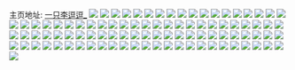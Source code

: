 主页地址: [一只李逗逗_](https://weibo.com/u/5064057393) 
![](https://wx4.sinaimg.cn/mw2000/005wIgF3ly1h6zzgm8s0bj323z340aix.jpg) 
![](https://wx4.sinaimg.cn/mw2000/005wIgF3ly1h6zzgjxwf7j32c0340b2b.jpg) 
![](https://wx4.sinaimg.cn/mw2000/005wIgF3ly1h6zzger6quj32c034115s.jpg) 
![](https://wx4.sinaimg.cn/mw2000/005wIgF3ly1h6zzggs6x7j32c03400yo.jpg) 
![](https://wx4.sinaimg.cn/mw2000/005wIgF3ly1h6zzgb6qhlj32c03407j8.jpg) 
![](https://wx4.sinaimg.cn/mw2000/005wIgF3ly1h6zzgd5crij32c0340e83.jpg) 
![](https://wx4.sinaimg.cn/mw2000/005wIgF3ly1h5sjb1y5pcj32c02c0k37.jpg) 
![](https://wx4.sinaimg.cn/mw2000/005wIgF3ly1h4iaod1xs6j31o0280x6q.jpg) 
![](https://wx4.sinaimg.cn/mw2000/005wIgF3ly1h4iaof4ftkj32ao3401l0.jpg) 
![](https://wx4.sinaimg.cn/mw2000/005wIgF3ly1h3tyw7yqt0j32c0340x6s.jpg) 
![](https://wx4.sinaimg.cn/mw2000/005wIgF3ly1h3tyw5mzsoj31sc2dse82.jpg) 
![](https://wx4.sinaimg.cn/mw2000/005wIgF3ly1h3tyw60kxoj30zj1be7mc.jpg) 
![](https://wx4.sinaimg.cn/mw2000/005wIgF3ly1h3tyw8ffvrj30pc0xsanb.jpg) 
![](https://wx4.sinaimg.cn/mw2000/005wIgF3ly1h3tyw6kawjj32c0340npd.jpg) 
![](https://wx4.sinaimg.cn/mw2000/005wIgF3ly1h3tyw9d8cxj30uk82ax6r.jpg) 
![](https://wx4.sinaimg.cn/mw2000/005wIgF3ly1h3tz2zioh7j30wi0h1gto.jpg) 
![](https://wx4.sinaimg.cn/mw2000/005wIgF3ly1h3tz2z4356j32c0340e83.jpg) 
![](https://wx4.sinaimg.cn/mw2000/005wIgF3ly1h1lybfsv4lj313y0u07dp.jpg) 
![](https://wx4.sinaimg.cn/mw2000/005wIgF3ly1h1lybh1ygnj31400u07fn.jpg) 
![](https://wx4.sinaimg.cn/mw2000/005wIgF3ly1h1lybsckznj31400u0gy2.jpg) 
![](https://wx4.sinaimg.cn/mw2000/005wIgF3ly1h1lybix8a3j30u0140qf3.jpg) 
![](https://wx4.sinaimg.cn/mw2000/005wIgF3ly1h1lybovssbj30u0140dqn.jpg) 
![](https://wx4.sinaimg.cn/mw2000/005wIgF3ly1h1lybmjneoj31hd0u016t.jpg) 
![](https://wx4.sinaimg.cn/mw2000/005wIgF3ly1h1lybqelmzj30u00u0wqe.jpg) 
![](https://wx4.sinaimg.cn/mw2000/005wIgF3ly1h1lybwjysij30u00u07gy.jpg) 
![](https://wx4.sinaimg.cn/mw2000/005wIgF3ly1h1lybv5zv2j30u0140nhs.jpg) 
![](https://wx4.sinaimg.cn/mw2000/005wIgF3ly1h1btl9kwg0j30u0140450.jpg) 
![](https://wx4.sinaimg.cn/mw2000/005wIgF3ly1h14ug47feqj32c0340b2a.jpg) 
![](https://wx4.sinaimg.cn/mw2000/005wIgF3ly1h0nhmuthzzj30u0140ajo.jpg) 
![](https://wx4.sinaimg.cn/mw2000/005wIgF3ly1h0nhn0aqzoj31400u0guw.jpg) 
![](https://wx4.sinaimg.cn/mw2000/005wIgF3ly1h0nhmwi32kj31400u0qcr.jpg) 
![](https://wx4.sinaimg.cn/mw2000/005wIgF3ly1h0nhmy87cfj31400u0guy.jpg) 
![](https://wx4.sinaimg.cn/mw2000/005wIgF3ly1h09pqfo2ffj30u00u046h.jpg) 
![](https://wx4.sinaimg.cn/mw2000/005wIgF3ly1gzegtv8974j32u01lex6p.jpg) 
![](https://wx4.sinaimg.cn/mw2000/005wIgF3ly1gzegtwbyo5j32u01leb2a.jpg) 
![](https://wx4.sinaimg.cn/mw2000/005wIgF3ly1gzegtxaak5j32u01leqv5.jpg) 
![](https://wx4.sinaimg.cn/mw2000/005wIgF3ly1gxixd2hswsj30u0140n1z.jpg) 
![](https://wx4.sinaimg.cn/mw2000/005wIgF3ly1gwx1o0ivphj30u00u111x.jpg) 
![](https://wx4.sinaimg.cn/mw2000/005wIgF3ly1gww5aqlp4kj30u0140k0j.jpg) 
![](https://wx4.sinaimg.cn/mw2000/005wIgF3ly1gww5arlc34j30u0140qao.jpg) 
![](https://wx4.sinaimg.cn/mw2000/005wIgF3ly1gww5aoxopij30u014045e.jpg) 
![](https://wx4.sinaimg.cn/mw2000/005wIgF3ly1gww5aprqrqj30u0140dri.jpg) 
![](https://wx4.sinaimg.cn/mw2000/005wIgF3ly1gww5ao8xmjj30u0140q8j.jpg) 
![](https://wx4.sinaimg.cn/mw2000/005wIgF3ly1gww5as9k1hj30u0140q96.jpg) 
![](https://wx4.sinaimg.cn/mw2000/005wIgF3ly1gwrphrbtcqj31400u0n00.jpg) 
![](https://wx4.sinaimg.cn/mw2000/005wIgF3ly1gwo9vb2kymj30u0140h00.jpg) 
![](https://wx4.sinaimg.cn/mw2000/005wIgF3ly1gwo9v95wf0j30u0140qcr.jpg) 
![](https://wx4.sinaimg.cn/mw2000/005wIgF3ly1gw8xgoqva6j32c02c07wi.jpg) 
![](https://wx4.sinaimg.cn/mw2000/005wIgF3ly1gvwiz23sduj30xc30cnpd.jpg) 
![](https://wx4.sinaimg.cn/mw2000/005wIgF3ly1gvwiz4aovnj30uk3thx6p.jpg) 
![](https://wx4.sinaimg.cn/mw2000/005wIgF3ly1gvwiz58vpuj30uk3i0u0x.jpg) 
![](https://wx4.sinaimg.cn/mw2000/005wIgF3ly1gvwiz0yu4uj30uk6nc7wj.jpg) 
![](https://wx4.sinaimg.cn/mw2000/005wIgF3ly1gvwiz3e4tpj30uk3ti7wi.jpg) 
![](https://wx4.sinaimg.cn/mw2000/005wIgF3ly1gvwiyzf7evj30xc2ryb29.jpg) 
![](https://wx4.sinaimg.cn/mw2000/005wIgF3ly1gvlvd5uif1j60u014048t02.jpg) 
![](https://wx4.sinaimg.cn/mw2000/005wIgF3ly1gvak3ehhpij60tz0tzdm502.jpg) 
![](https://wx4.sinaimg.cn/mw2000/005wIgF3ly1gvak3apwjrj60u00u044t02.jpg) 
![](https://wx4.sinaimg.cn/mw2000/005wIgF3ly1gvak36l59sj30u0140n6l.jpg) 
![](https://wx4.sinaimg.cn/mw2000/005wIgF3ly1gvak34wnzcj61400u0tg702.jpg) 
![](https://wx4.sinaimg.cn/mw2000/005wIgF3ly1gvak38tersj60u014j7dp02.jpg) 
![](https://wx4.sinaimg.cn/mw2000/005wIgF3ly1gvak38tersj60u014j7dp02.jpg) 
![](https://wx4.sinaimg.cn/mw2000/005wIgF3ly1gvak3cjy75j61l10u047p02.jpg) 
![](https://wx4.sinaimg.cn/mw2000/005wIgF3ly1gvak3g75f8j60u00u0tf202.jpg) 
![](https://wx4.sinaimg.cn/mw2000/005wIgF3ly1gvak3npdkvj30u05004qp.jpg) 
![](https://wx4.sinaimg.cn/mw2000/005wIgF3ly1gvak3sri27j61400u0nau02.jpg) 
![](https://wx4.sinaimg.cn/mw2000/005wIgF3ly1gvak3ub3w9j30u00u0jxc.jpg) 
![](https://wx4.sinaimg.cn/mw2000/005wIgF3ly1gvak3w4afgj60tu0tuq6302.jpg) 
![](https://wx4.sinaimg.cn/mw2000/005wIgF3ly1guponb66xej61410u0grj02.jpg) 
![](https://wx4.sinaimg.cn/mw2000/005wIgF3ly1gtr13v7kshj30kp0o5adp.jpg) 
![](https://wx4.sinaimg.cn/mw2000/005wIgF3ly1grmqoqp6crj31400u07gt.jpg) 
![](https://wx4.sinaimg.cn/mw2000/005wIgF3ly1grmqorxtecj312k0sxtmq.jpg) 
![](https://wx4.sinaimg.cn/mw2000/005wIgF3ly1grmqow1do5j30u01407dn.jpg) 
![](https://wx4.sinaimg.cn/mw2000/005wIgF3ly1grmqotuqguj30u00u0wmn.jpg) 
![](https://wx4.sinaimg.cn/mw2000/005wIgF3ly1grmqov1v35j30u00u0qbs.jpg) 
![](https://wx4.sinaimg.cn/mw2000/005wIgF3ly1grmqosx646j31400u0dor.jpg) 
![](https://wx4.sinaimg.cn/mw2000/005wIgF3ly1grgms866v6j30u0140101.jpg) 
![](https://wx4.sinaimg.cn/mw2000/005wIgF3ly1gr0nxcvndxj30u0140aqo.jpg) 
![](https://wx4.sinaimg.cn/mw2000/005wIgF3ly1gr0nxbply1j30u01407gj.jpg) 
![](https://wx4.sinaimg.cn/mw2000/005wIgF3ly1gr0nx8sli5j30u00u0n2p.jpg) 
![](https://wx4.sinaimg.cn/mw2000/005wIgF3ly1gqja62foglj30u0105tqw.jpg) 
![](https://wx4.sinaimg.cn/mw2000/005wIgF3ly1gpkpxpro7cj32c02c0kjm.jpg) 
![](https://wx4.sinaimg.cn/mw2000/005wIgF3ly1glnq38e6ixj30f50f5dig.jpg) 
![](https://wx4.sinaimg.cn/mw2000/005wIgF3ly1gi96fho59rj32c0340hdx.jpg) 
![](https://wx4.sinaimg.cn/mw2000/005wIgF3ly1gg2ece55ohj30rs1jk7lv.jpg) 
![](https://wx4.sinaimg.cn/mw2000/005wIgF3ly1gg2ecegam4j30mz0n0dl3.jpg) 
![](https://wx4.sinaimg.cn/mw2000/005wIgF3ly1g25snq9hcbj30rs1jkqv6.jpg) 
![](https://wx4.sinaimg.cn/mw2000/005wIgF3ly1g25snsw6auj30rs1jku0y.jpg) 
![](https://wx4.sinaimg.cn/mw2000/005wIgF3ly1g25snu0rb5j30rs1jkqv6.jpg) 
![](https://wx4.sinaimg.cn/mw2000/005wIgF3ly1g25snv46lej30rs1jkqv6.jpg) 
![](https://wx4.sinaimg.cn/mw2000/005wIgF3ly1g25snwjidwj30rs1jk1kz.jpg) 
![](https://wx4.sinaimg.cn/mw2000/005wIgF3ly1g25snxoxddj30rs1jku0y.jpg) 
![](https://wx4.sinaimg.cn/mw2000/005wIgF3ly1g25snyu8pfj30rs1jkqv6.jpg) 
![](https://wx4.sinaimg.cn/mw2000/005wIgF3ly1g25snp88foj30rs1jk7wj.jpg) 
![](https://wx4.sinaimg.cn/mw2000/005wIgF3ly1g25so06sdcj32c02c0e83.jpg) 
